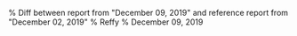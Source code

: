 % Diff between report from "December 09, 2019" and reference report from "December 02, 2019"
% Reffy
% December 09, 2019

